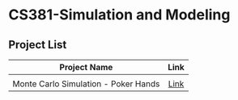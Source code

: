 # CS381-Simulation and Modeling

## Project List

| Project Name | Link | 
|:------------:|:----:|
|||
|Monte Carlo Simulation - Poker Hands|[Link](./MonteCarloSimPoker/)|